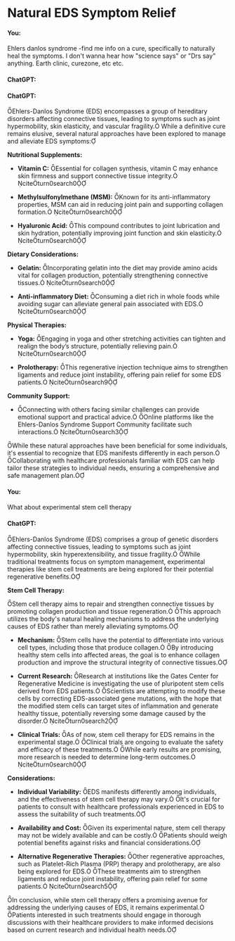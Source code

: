 # Natural EDS Symptom Relief

#### You:
Ehlers danlos syndrome -find me info on a cure, specifically to naturally heal the symptoms. I don't wanna hear how "science says" or "Drs say" anything. 
Earth clinic, curezone, etc etc. 

#### ChatGPT:


#### ChatGPT:
Ehlers-Danlos Syndrome (EDS) encompasses a group of hereditary disorders affecting connective tissues, leading to symptoms such as joint hypermobility, skin elasticity, and vascular fragility. While a definitive cure remains elusive, several natural approaches have been explored to manage and alleviate EDS symptoms:

**Nutritional Supplements:**

- **Vitamin C:** Essential for collagen synthesis, vitamin C may enhance skin firmness and support connective tissue integrity. citeturn0search0

- **Methylsulfonylmethane (MSM):** Known for its anti-inflammatory properties, MSM can aid in reducing joint pain and supporting collagen formation. citeturn0search0

- **Hyaluronic Acid:** This compound contributes to joint lubrication and skin hydration, potentially improving joint function and skin elasticity. citeturn0search0

**Dietary Considerations:**

- **Gelatin:** Incorporating gelatin into the diet may provide amino acids vital for collagen production, potentially strengthening connective tissues. citeturn0search0

- **Anti-inflammatory Diet:** Consuming a diet rich in whole foods while avoiding sugar can alleviate general pain associated with EDS. citeturn0search0

**Physical Therapies:**

- **Yoga:** Engaging in yoga and other stretching activities can tighten and realign the body’s structure, potentially relieving pain. citeturn0search0

- **Prolotherapy:** This regenerative injection technique aims to strengthen ligaments and reduce joint instability, offering pain relief for some EDS patients. citeturn0search9

**Community Support:**

- Connecting with others facing similar challenges can provide emotional support and practical advice. Online platforms like the Ehlers-Danlos Syndrome Support Community facilitate such interactions. citeturn0search3

While these natural approaches have been beneficial for some individuals, it's essential to recognize that EDS manifests differently in each person. Collaborating with healthcare professionals familiar with EDS can help tailor these strategies to individual needs, ensuring a comprehensive and safe management plan.


#### You:
What about experimental stem cell therapy

#### ChatGPT:
Ehlers-Danlos Syndrome (EDS) comprises a group of genetic disorders affecting connective tissues, leading to symptoms such as joint hypermobility, skin hyperextensibility, and tissue fragility. While traditional treatments focus on symptom management, experimental therapies like stem cell treatments are being explored for their potential regenerative benefits.

**Stem Cell Therapy:**

Stem cell therapy aims to repair and strengthen connective tissues by promoting collagen production and tissue regeneration. This approach utilizes the body's natural healing mechanisms to address the underlying causes of EDS rather than merely alleviating symptoms.

- **Mechanism:** Stem cells have the potential to differentiate into various cell types, including those that produce collagen. By introducing healthy stem cells into affected areas, the goal is to enhance collagen production and improve the structural integrity of connective tissues.

- **Current Research:** Research at institutions like the Gates Center for Regenerative Medicine is investigating the use of pluripotent stem cells derived from EDS patients. Scientists are attempting to modify these cells by correcting EDS-associated gene mutations, with the hope that the modified stem cells can target sites of inflammation and generate healthy tissue, potentially reversing some damage caused by the disorder. citeturn0search2

- **Clinical Trials:** As of now, stem cell therapy for EDS remains in the experimental stage. Clinical trials are ongoing to evaluate the safety and efficacy of these treatments. While early results are promising, more research is needed to determine long-term outcomes. citeturn0search0

**Considerations:**

- **Individual Variability:** EDS manifests differently among individuals, and the effectiveness of stem cell therapy may vary. It's crucial for patients to consult with healthcare professionals experienced in EDS to assess the suitability of such treatments.

- **Availability and Cost:** Given its experimental nature, stem cell therapy may not be widely available and can be costly. Patients should weigh potential benefits against risks and financial considerations.

- **Alternative Regenerative Therapies:** Other regenerative approaches, such as Platelet-Rich Plasma (PRP) therapy and prolotherapy, are also being explored for EDS. These treatments aim to strengthen ligaments and reduce joint instability, offering pain relief for some patients. citeturn0search5

In conclusion, while stem cell therapy offers a promising avenue for addressing the underlying causes of EDS, it remains experimental. Patients interested in such treatments should engage in thorough discussions with their healthcare providers to make informed decisions based on current research and individual health needs.

